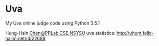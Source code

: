 # Uva
My Uva online judge code
using Python 3.5.1

Hung-Hsin Chen@PPLab.CSE.NSYSU
uva statistics: http://uhunt.felix-halim.net/id/22688